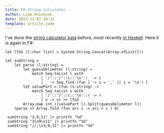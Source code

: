 ```yaml
---
title: F# String Calculator
author: Liam McLennan
date: 2013-11-07 20:32
template: article.jade
---
```


I've done the [string calculator kata](http://osherove.com/tdd-kata-1/) before, most recently [in Haskell](http://withouttheloop.com/articles/2013-05-31-stringcalckata/). Here it is again in F#:

    let lToS (l:char list) = System.String.Concat(Array.ofList(l))
     
    let sumString =
        let parse (l:string) =
            let guessDelimeter (l:string) =
                match Seq.toList l with
                    | '/'::'/'::c::'\n'::_ -> c
                    | _ -> Seq.find (fun i -> i = ',' || i = '\n') l
            let valuePart = (fun (s:string) ->
                match Seq.toList s with
                    | '/'::'/'::c::'\n'::r -> r
                    | v -> v) >> lToS
            Array.map int ((valuePart l).Split(guessDelimeter l))
        (parse >> Array.fold (fun acc i -> acc + i ) 0)

     sumString "3,9,11" |> printfn "%d"
     sumString "3\n9\n11" |> printfn "%d"
     sumString "//;\n3;9;11" |> printfn "%d"


